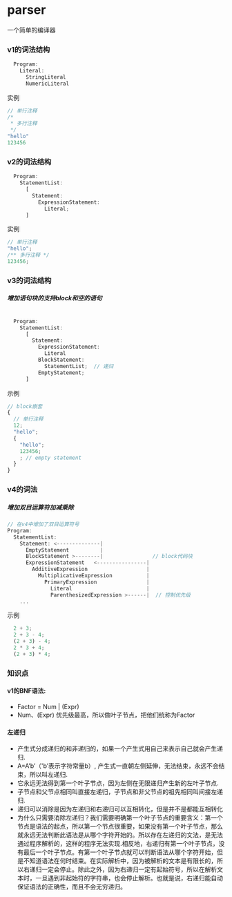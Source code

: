 # parser
一个简单的编译器


### v1的词法结构
```javascript
  Program:
    Literal:
      StringLiteral
      NumericLiteral
```
实例
```javascript
// 单行注释
/*
 * 多行注释
 */
"hello"
123456
```

### v2的词法结构
```javascript
  Program:
    StatementList:
      [
        Statement:
          ExpressionStatement:
            Literal;
      ]
```
实例
```javascript
// 单行注释
"hello";
/** 多行注释 */
123456;
```

### v3的词法结构
##### 增加语句块的支持block和空的语句
```javascript

  Program:
    StatementList:
      [
        Statement: 
          ExpressionStatement:
            Literal
          BlockStatement:
            StatementList;  // 递归
          EmptyStatement;
      ]
```
示例
```javascript
// block嵌套
{
  // 单行注释
  12;
  "hello";
  {
    "hello";
    123456;
    ; // empty statement
  }
}
```

### v4的词法
##### 增加双目运算符加减乘除
```javascript 
// 在v4中增加了双目运算符号
Program:
  StatementList:
    Statement: <--------------|   
      EmptyStatement          |
      BlockStatement >--------|                // block代码块
      ExpressionStatement   <----------------|
        AdditiveExpression                   |
          MultiplicativeExpression           |
            PrimaryExpression                |
              Literal                        |
              ParenthesizedExpression >------|  // 控制优先级
    ...
```
示例
```javascript
  2 + 3;
  2 + 3 - 4;
  (2 + 3) - 4;
  2 * 3 + 4;
  (2 + 3) * 4;
```


### 知识点
#### v1的BNF语法:
- Factor = Num | (Expr)
- Num、(Expr) 优先级最高，所以做叶子节点，把他们统称为Factor


#### 左递归
- 产生式分成递归的和非递归的，如果一个产生式用自己来表示自己就会产生递归.
- A=A’b’（'b’表示字符常量b）, 产生式一直朝左侧延伸，无法结束，永远不会结束，所以叫左递归.
- 它永远无法得到第一个叶子节点，因为左侧在无限递归产生新的左叶子节点.
- 子节点和父节点相同叫直接左递归，子节点和非父节点的祖先相同叫间接左递归.
- 递归可以消除是因为左递归和右递归可以互相转化，但是并不是都能互相转化
- 为什么只需要消除左递归？我们需要明确第一个叶子节点的重要含义：第一个节点是语法的起点，所以第一个节点很重要，如果没有第一个叶子节点，那么就永远无法判断此语法是从哪个字符开始的。所以存在左递归的文法，是无法通过程序解析的，这样的程序无法实现.相反地，右递归有第一个叶子节点，没有最后一个叶子节点。有第一个叶子节点就可以判断语法从哪个字符开始，但是不知道语法在何时结束。在实际解析中，因为被解析的文本是有限长的，所以右递归一定会停止。除此之外，因为右递归一定有起始符号，所以在解析文本时，一旦遇到非起始符的字符串，也会停止解析。也就是说，右递归能自动保证语法的正确性，而且不会无穷递归。
